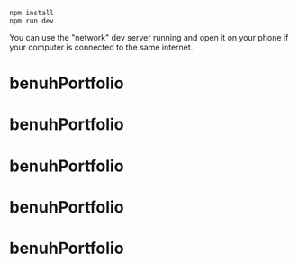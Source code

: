 ```
npm install
npm run dev
```

You can use the "network" dev server running and open it on your phone if your computer is connected to the same internet.
# benuhPortfolio
# benuhPortfolio
# benuhPortfolio
# benuhPortfolio
# benuhPortfolio
